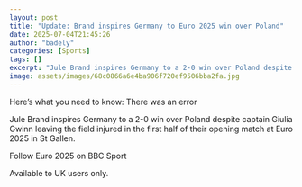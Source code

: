```yaml
---
layout: post
title: "Update: Brand inspires Germany to Euro 2025 win over Poland"
date: 2025-07-04T21:45:26
author: "badely"
categories: [Sports]
tags: []
excerpt: "Jule Brand inspires Germany to a 2-0 win over Poland despite captain Giulia Gwinn leaving the field injured in the first half of their opening match a"
image: assets/images/68c0866a6e4ba906f720ef9506bba2fa.jpg
---
```


Here’s what you need to know: There was an error

Jule Brand inspires Germany to a 2-0 win over Poland despite captain Giulia Gwinn leaving the field injured in the first half of their opening match at Euro 2025 in St Gallen.

Follow Euro 2025 on BBC Sport

Available to UK users only.

